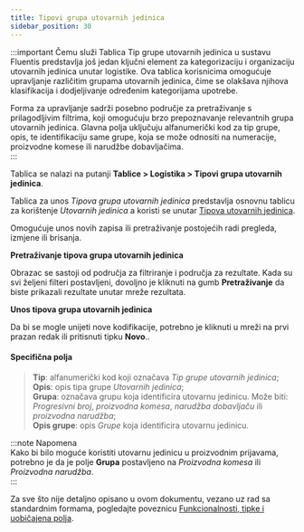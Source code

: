 ```yaml
---
title: Tipovi grupa utovarnih jedinica
sidebar_position: 30
---
```


:::important Čemu služi
Tablica Tip grupe utovarnih jedinica u sustavu Fluentis predstavlja još jedan ključni element za kategorizaciju i organizaciju utovarnih jedinica unutar logistike. Ova tablica korisnicima omogućuje upravljanje različitim grupama utovarnih jedinica, čime se olakšava njihova klasifikacija i dodjeljivanje određenim kategorijama upotrebe.   

Forma za upravljanje sadrži posebno područje za pretraživanje s prilagodljivim filtrima, koji omogućuju brzo prepoznavanje relevantnih grupa utovarnih jedinica. Glavna polja uključuju alfanumerički kod za tip grupe, opis, te identifikaciju same grupe, koja se može odnositi na numeracije, proizvodne komese ili narudžbe dobavljačima.  
:::

Tablica se nalazi na putanji **Tablice > Logistika > Tipovi grupa utovarnih jedinica**.

Tablica za unos *Tipova grupa utovarnih jedinica* predstavlja osnovnu tablicu za korištenje *Utovarnih jedinica* a koristi se unutar [Tipova utovarnih jedinica](/docs/configurations/tables/logistics/loading-unit-types). 

Omogućuje unos novih zapisa ili pretraživanje postojećih radi pregleda, izmjene ili brisanja.

**Pretraživanje tipova grupa utovarnih jedinica**

Obrazac se sastoji od područja za filtriranje i područja za rezultate. Kada su svi željeni filteri postavljeni, dovoljno je kliknuti na gumb **Pretraživanje** da biste prikazali rezultate unutar mreže rezultata.

**Unos tipova grupa utovarnih jedinica**

Da bi se mogle unijeti nove kodifikacije, potrebno je kliknuti u mreži na prvi prazan redak ili pritisnuti tipku **Novo**..

#### Specifična polja  
> **Tip**: alfanumerički kod koji označava *Tip grupe utovarnih jedinica*;   
> **Opis**: opis tipa grupe *Utovarnih jedinica*;   
> **Grupa**: označava grupu koja identificira utovarnu jedinicu. Može biti: *Progresivni broj*, *proizvodna komesa*, *narudžba dobavljaču* ili *proizvodna narudžba*;   
> **Opis grupe**: opis *Grupe* koja identificira utovarnu jedinicu.    

:::note Napomena  
Kako bi bilo moguće koristiti utovarnu jedinicu u proizvodnim prijavama, potrebno je da je polje **Grupa** postavljeno na *Proizvodna komesa* ili  *Proizvodna narudžba*.    
:::

Za sve što nije detaljno opisano u ovom dokumentu, vezano uz rad sa standardnim formama, pogledajte poveznicu [Funkcionalnosti, tipke i uobičajena polja](/docs/guide/common).